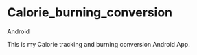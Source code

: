 # Calorie_burning_conversion
Android

This is my Calorie tracking and burning conversion Android App.
